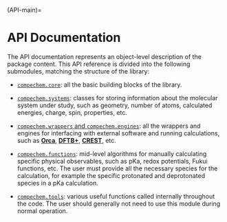 (API-main)=
# API Documentation

The API documentation represents an object-level description of the package content.
This API reference is divided into the following submodules, matching the structure of the library:

* [`compechem.core`](API-core): all the basic building blocks of the library.

* [`compechem.systems`](API-systems): classes for storing information about the molecular system under study, such as geometry, number of atoms, calculated energies, charge, spin, properties, etc.

* [`compechem.wrappers` and `compechem.engines`](API-wrappers): all the wrappers and engines for interfacing with external software and running calculations, such as **[Orca](https://sites.google.com/site/orcainputlibrary/home)**, **[DFTB+](https://dftbplus.org/)**, **[CREST](https://xtb-docs.readthedocs.io/en/latest/crest.html)**, etc.

* [`compechem.functions`](API-functions): mid-level algorithms for manually calculating specific physical observables, such as pKa, redox potentials, Fukui functions, etc. The user must provide all the necessary species for the calculation, for example the specific protonated and deprotonated species in a pKa calculation.

* [`compechem.tools`](API-tools): various useful functions called internally throughout the code. The user should generally not need to use this module during normal operation.
